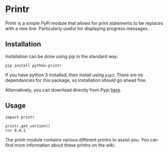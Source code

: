 # Printr

Printr is a simple PyPi module that allows for print statements to be replaces with a new line. Particularly useful for displaying progress messages.


## Installation
Installation can be done using pip in the standard way:
```
pip install python-printr
```
If you have python 3 installed, then install using `pip3`. There are no dependancies for this package, so installation should go ahead fine.

Alternatively, you can download directly from Pypi [here](https://pypi.python.org/pypi/Python-Printr/).

## Usage
```
import printr

printr.get_version()
>>> 0.0.1
```
The printr module contains various different printrs to assist you. You can find more information about these printrs on the wiki.